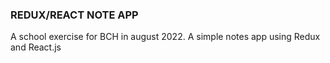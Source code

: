 ### REDUX/REACT NOTE APP

A school exercise for BCH in august 2022. A simple notes app using Redux and React.js
